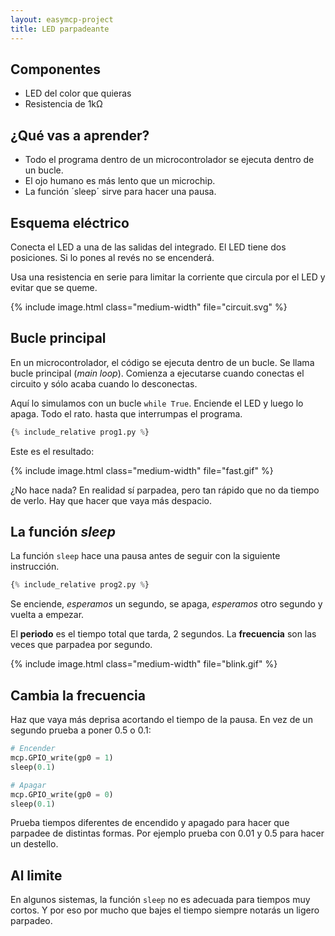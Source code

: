 ```yaml
---
layout: easymcp-project
title: LED parpadeante
---
```


## Componentes

- LED del color que quieras
- Resistencia de 1k&ohm;

## ¿Qué vas a aprender?

- Todo el programa dentro de un microcontrolador se ejecuta dentro de un bucle.
- El ojo humano es más lento que un microchip.
- La función ´sleep´ sirve para hacer una pausa.

## Esquema eléctrico

Conecta el LED a una de las salidas del integrado. El LED tiene dos posiciones. Si lo pones al revés no se encenderá.

Usa una resistencia en serie para limitar la corriente que circula por el LED y evitar que se queme.

{% include image.html class="medium-width" file="circuit.svg" %}

## Bucle principal

En un microcontrolador, el código se ejecuta dentro de un bucle. Se llama bucle principal (*main loop*). Comienza a ejecutarse cuando conectas el circuito y sólo acaba cuando lo desconectas.

Aquí lo simulamos con un bucle `while True`. Enciende el LED y luego lo apaga. Todo el rato. hasta que interrumpas el programa.

```python
{% include_relative prog1.py %}
```

Este es el resultado:

{% include image.html class="medium-width" file="fast.gif" %}

¿No hace nada? En realidad sí parpadea, pero tan rápido que no da tiempo de verlo. Hay que hacer que vaya más despacio.


## La función *sleep*

La función `sleep` hace una pausa antes de seguir con la siguiente instrucción.

```python
{% include_relative prog2.py %}
```

Se enciende, *esperamos* un segundo, se apaga, *esperamos* otro segundo y vuelta a empezar.

El **periodo** es el tiempo total que tarda, 2 segundos. La **frecuencia** son las veces que parpadea por segundo.

{% include image.html class="medium-width" file="blink.gif" %}


## Cambia la frecuencia

Haz que vaya más deprisa acortando el tiempo de la pausa. En vez de un segundo prueba a poner 0.5 o 0.1:

```python
# Encender
mcp.GPIO_write(gp0 = 1)
sleep(0.1)

# Apagar
mcp.GPIO_write(gp0 = 0)
sleep(0.1)
```

Prueba tiempos diferentes de encendido y apagado para hacer que parpadee de distintas formas. Por ejemplo prueba con 0.01 y 0.5 para hacer un destello.

## Al limite

En algunos sistemas, la función `sleep` no es adecuada para tiempos muy cortos. Y por eso por mucho que bajes el tiempo siempre notarás un ligero parpadeo. 

